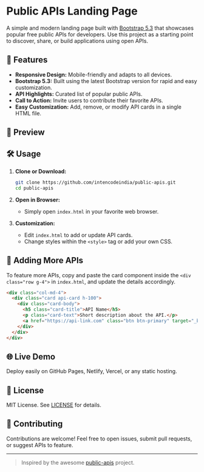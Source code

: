 # Public APIs Landing Page

A simple and modern landing page built with [Bootstrap 5.3](https://getbootstrap.com/) that showcases popular free public APIs for developers. Use this project as a starting point to discover, share, or build applications using open APIs.

## 🚀 Features

- **Responsive Design:** Mobile-friendly and adapts to all devices.
- **Bootstrap 5.3:** Built using the latest Bootstrap version for rapid and easy customization.
- **API Highlights:** Curated list of popular public APIs.
- **Call to Action:** Invite users to contribute their favorite APIs.
- **Easy Customization:** Add, remove, or modify API cards in a single HTML file.

## 📸 Preview

<!-- Optionally add a screenshot here -->
<!-- ![Landing Page Preview](preview.png) -->

## 🛠️ Usage

1. **Clone or Download:**
   ```bash
   git clone https://github.com/intencodeindia/public-apis.git
   cd public-apis
   ```

2. **Open in Browser:**
   - Simply open `index.html` in your favorite web browser.

3. **Customization:**
   - Edit `index.html` to add or update API cards.
   - Change styles within the `<style>` tag or add your own CSS.

## 📝 Adding More APIs

To feature more APIs, copy and paste the card component inside the `<div class="row g-4">` in `index.html`, and update the details accordingly.

```html
<div class="col-md-4">
  <div class="card api-card h-100">
    <div class="card-body">
      <h5 class="card-title">API Name</h5>
      <p class="card-text">Short description about the API.</p>
      <a href="https://api-link.com" class="btn btn-primary" target="_blank">Explore API</a>
    </div>
  </div>
</div>
```

## 🌐 Live Demo

Deploy easily on GitHub Pages, Netlify, Vercel, or any static hosting.

## 📄 License

MIT License. See [LICENSE](LICENSE) for details.

## 🤝 Contributing

Contributions are welcome! Feel free to open issues, submit pull requests, or suggest APIs to feature.

---

> Inspired by the awesome [public-apis](https://github.com/public-apis/public-apis) project.